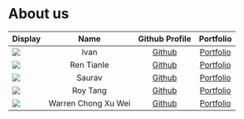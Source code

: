 # About us

| Display                                             |         Name         |                Github Profile                |             Portfolio             |
|-----------------------------------------------------|:--------------------:|:--------------------------------------------:|:---------------------------------:|
| ![](https://via.placeholder.com/100.png?text=Photo) |         Ivan         | [Github](https://github.com/ivanaitzliddat)  | [Portfolio](docs/team/johndoe.md) |
| ![](https://via.placeholder.com/100.png?text=Photo) |      Ren Tianle      |     [Github](https://github.com/lelerer)     | [Portfolio](docs/team/johndoe.md) |
| ![](https://via.placeholder.com/100.png?text=Photo) |        Saurav        |    [Github](https://github.com/matheril)     | [Portfolio](docs/team/johndoe.md) |
| ![](https://via.placeholder.com/100.png?text=Photo) |       Roy Tang       |   [Github](https://github.com/froststein)    | [Portfolio](docs/team/roytang.md) |
| ![](https://via.placeholder.com/100.png?text=Photo) | Warren Chong Xu Wei  |    [Github](https://github.com/warrencxw)    | [Portfolio](docs/team/warren.md)  |
